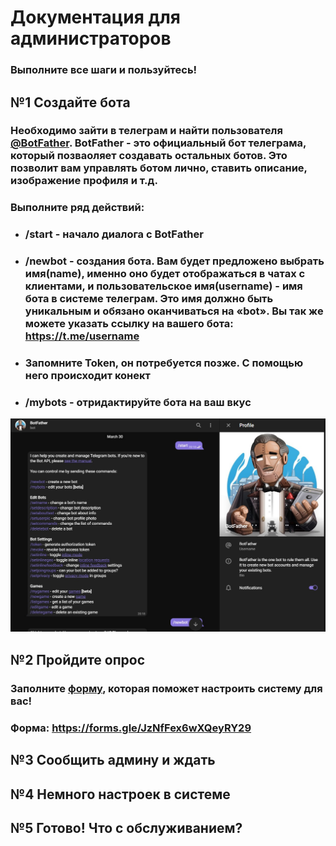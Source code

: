 Документация для администраторов
========================
### Выполните все шаги и пользуйтесь!
## №1 Создайте бота ##
### Необходимо зайти в телеграм и найти пользователя [@BotFather](https://telegram.me/botfather). BotFather - это официальный бот телеграма, который позваоляет создавать остальных ботов. Это позволит вам управлять ботом лично, ставить описание, изображение профиля и т.д.  
### Выполните ряд действий:
* ### /start - начало диалога с BotFather
* ### /newbot - создания бота. Вам будет предложено выбрать имя(name), именно оно будет отображаться в чатах с клиентами, и пользовательское имя(username) - имя бота в системе телеграм. Это имя должно быть уникальным и обязано оканчиваться на «bot». Вы так же можете указать ссылку на вашего бота: https://t.me/username
* ### Запомните Token, он потребуется позже. С помощью него происходит конект
* ### /mybots - отридактируйте бота на ваш вкус 
![FatherBot](https://github.com/Mnedo/BookBot_documentation/blob/main/FatherBot.jpg)
## №2 Пройдите опрос ##
### Заполните [форму](https://forms.gle/JzNfFex6wXQeyRY29), которая поможет настроить систему для вас!  
### Форма: https://forms.gle/JzNfFex6wXQeyRY29

## №3 Сообщить админу и ждать ##
## №4 Немного настроек в системе ##
## №5 Готово! Что с обслуживанием? ##
